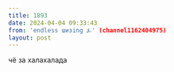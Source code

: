 ```yaml
---
title: 1893
date: 2024-04-04 09:33:43
from: 'endless шизing ⍼' (channel1162404975)
layout: post
---
```


чё за халахалада
